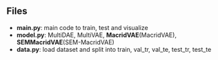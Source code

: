 ## Files

* **main.py**:    main code to train, test and visualize 
* **model.py**:    MultiDAE, MultiVAE, **MacridVAE**(MacridVAE), **SEMMacridVAE**(SEM-MacridVAE)
* **data.py**:    load dataset and split into train, val_tr, val_te, test_tr, test_te


